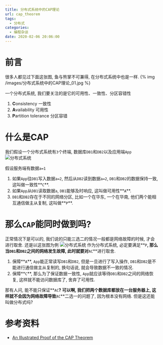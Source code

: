 ```yaml
---
title: 分布式系统中的CAP理论
url: cap_theorem
tags:
  - 分布式
categories:
  - 编程杂谈
date: 2020-02-06 20:06:00
---
```


# 前言
很多人都见过下面这张图, 鱼与熊掌不可兼得, 在分布式系统中也是一样.
{% img /images/分布式系统中的CAP理论_01.jpg %}

<!-- more -->

一个分布式系统, 我们要关注的是它的可用性、一致性、分区容错性
1. **C**onsistency 一致性
2. **A**vailability 可用性
3. **P**artition tolerance 分区容错

# 什么是CAP
我们假设一个分布式系统有`3`个终端, 数据库`DB1`和`DB2`以及应用端`App`
![分布式系统](https://yuml.me/diagram/nofunky/class/[DB1]->[App],[DB2]->[App])

假设服务端有数据`a=1`
1. 如果`App`往`DB1`写入数据`a=2`, 然后从`DB2`读到数据`a=2`, `DB1`和`DB2`的数据保持一致, 这叫做一致性**`C`**.
2. 如果`App`从`DB1`读取数据`a`, `DB1`能够及时响应, 这叫做可用性**`A`**.
3. `DB1`和`DB2`存在于不同的网络分区, 比如一个在华东, 一个在华南, 他们两个能相互通信做主从复制, 这叫做**`P`**.

# 那么`CAP`能同时做到吗?
正常情况下是可以的, 我们说的只能三选二的情况一般都是网络故障的时候, 才会进行取舍.
还是以这张图为例
![分布式系统](https://yuml.me/diagram/nofunky/class/[DB1]->[App],[DB2]->[App])
作为分布式系统, 必定要满足**`P`**, 那么当`DB1`和`DB2`之间的网络发生故障, 此时就要对**`AC`**进行取舍.
1. 保障**`A`**, `App`能正常读写`DB1`和`DB2`, 但是一旦进行了写入操作, `DB1`和`DB2`是不能进行通信做主从复制的, 换句话说, 就会导致数据不一致的情况.
2. 保障**`C`**, 那么为了保证数据一致性, `App`就应该等待`DB1`和`DB2`之间的网络恢复, 这样就不能访问数据库了, 舍弃了可用性.

那有人问, 能不能只保证**`AC`**?
可以啊, 我们把两个数据库都放在一台服务器上, 这样就不会因为网络故障导致**`AC`**二选一的问题了, 因为根本没有网络.
但是这还能叫做分布式吗?

# 参考资料
- [An Illustrated Proof of the CAP Theorem](https://mwhittaker.github.io/blog/an_illustrated_proof_of_the_cap_theorem/)